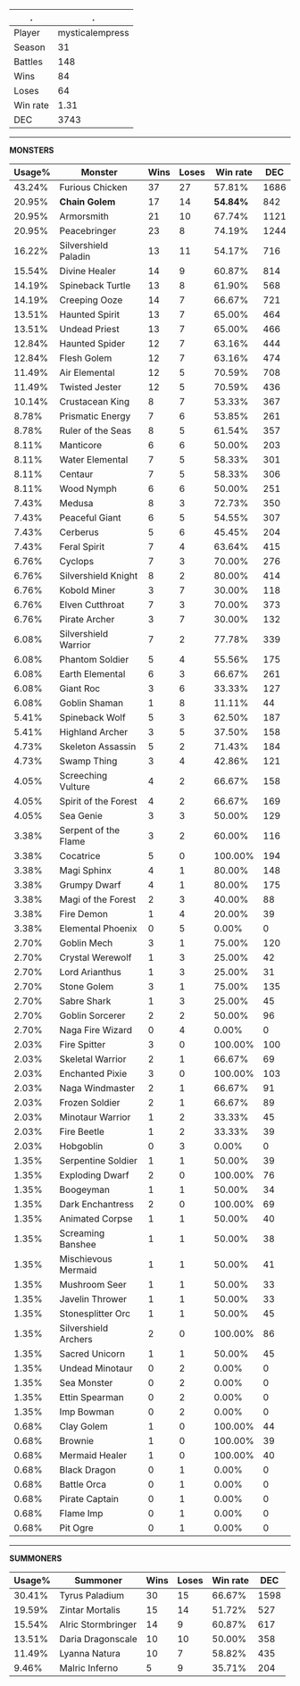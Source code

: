 .|.
|-|-
Player|mysticalempress
Season|31
Battles|148
Wins|84
Loses|64
Win rate|1.31
DEC|3743

---
**MONSTERS**

Usage%|Monster|Wins|Loses|Win rate|DEC|
-|-|-|-|-|-|
43.24%|Furious Chicken|37|27|57.81%|1686|
20.95%|**Chain Golem**|17|14|**54.84%**|842|
20.95%|Armorsmith|21|10|67.74%|1121|
20.95%|Peacebringer|23|8|74.19%|1244|
16.22%|Silvershield Paladin|13|11|54.17%|716|
15.54%|Divine Healer|14|9|60.87%|814|
14.19%|Spineback Turtle|13|8|61.90%|568|
14.19%|Creeping Ooze|14|7|66.67%|721|
13.51%|Haunted Spirit|13|7|65.00%|464|
13.51%|Undead Priest|13|7|65.00%|466|
12.84%|Haunted Spider|12|7|63.16%|444|
12.84%|Flesh Golem|12|7|63.16%|474|
11.49%|Air Elemental|12|5|70.59%|708|
11.49%|Twisted Jester|12|5|70.59%|436|
10.14%|Crustacean King|8|7|53.33%|367|
8.78%|Prismatic Energy|7|6|53.85%|261|
8.78%|Ruler of the Seas|8|5|61.54%|357|
8.11%|Manticore|6|6|50.00%|203|
8.11%|Water Elemental|7|5|58.33%|301|
8.11%|Centaur|7|5|58.33%|306|
8.11%|Wood Nymph|6|6|50.00%|251|
7.43%|Medusa|8|3|72.73%|350|
7.43%|Peaceful Giant|6|5|54.55%|307|
7.43%|Cerberus|5|6|45.45%|204|
7.43%|Feral Spirit|7|4|63.64%|415|
6.76%|Cyclops|7|3|70.00%|276|
6.76%|Silvershield Knight|8|2|80.00%|414|
6.76%|Kobold Miner|3|7|30.00%|118|
6.76%|Elven Cutthroat|7|3|70.00%|373|
6.76%|Pirate Archer|3|7|30.00%|132|
6.08%|Silvershield Warrior|7|2|77.78%|339|
6.08%|Phantom Soldier|5|4|55.56%|175|
6.08%|Earth Elemental|6|3|66.67%|261|
6.08%|Giant Roc|3|6|33.33%|127|
6.08%|Goblin Shaman|1|8|11.11%|44|
5.41%|Spineback Wolf|5|3|62.50%|187|
5.41%|Highland Archer|3|5|37.50%|158|
4.73%|Skeleton Assassin|5|2|71.43%|184|
4.73%|Swamp Thing|3|4|42.86%|121|
4.05%|Screeching Vulture|4|2|66.67%|158|
4.05%|Spirit of the Forest|4|2|66.67%|169|
4.05%|Sea Genie|3|3|50.00%|129|
3.38%|Serpent of the Flame|3|2|60.00%|116|
3.38%|Cocatrice|5|0|100.00%|194|
3.38%|Magi Sphinx|4|1|80.00%|148|
3.38%|Grumpy Dwarf|4|1|80.00%|175|
3.38%|Magi of the Forest|2|3|40.00%|88|
3.38%|Fire Demon|1|4|20.00%|39|
3.38%|Elemental Phoenix|0|5|0.00%|0|
2.70%|Goblin Mech|3|1|75.00%|120|
2.70%|Crystal Werewolf|1|3|25.00%|42|
2.70%|Lord Arianthus|1|3|25.00%|31|
2.70%|Stone Golem|3|1|75.00%|135|
2.70%|Sabre Shark|1|3|25.00%|45|
2.70%|Goblin Sorcerer|2|2|50.00%|96|
2.70%|Naga Fire Wizard|0|4|0.00%|0|
2.03%|Fire Spitter|3|0|100.00%|100|
2.03%|Skeletal Warrior|2|1|66.67%|69|
2.03%|Enchanted Pixie|3|0|100.00%|103|
2.03%|Naga Windmaster|2|1|66.67%|91|
2.03%|Frozen Soldier|2|1|66.67%|89|
2.03%|Minotaur Warrior|1|2|33.33%|45|
2.03%|Fire Beetle|1|2|33.33%|39|
2.03%|Hobgoblin|0|3|0.00%|0|
1.35%|Serpentine Soldier|1|1|50.00%|39|
1.35%|Exploding Dwarf|2|0|100.00%|76|
1.35%|Boogeyman|1|1|50.00%|34|
1.35%|Dark Enchantress|2|0|100.00%|69|
1.35%|Animated Corpse|1|1|50.00%|40|
1.35%|Screaming Banshee|1|1|50.00%|38|
1.35%|Mischievous Mermaid|1|1|50.00%|41|
1.35%|Mushroom Seer|1|1|50.00%|33|
1.35%|Javelin Thrower|1|1|50.00%|33|
1.35%|Stonesplitter Orc|1|1|50.00%|45|
1.35%|Silvershield Archers|2|0|100.00%|86|
1.35%|Sacred Unicorn|1|1|50.00%|45|
1.35%|Undead Minotaur|0|2|0.00%|0|
1.35%|Sea Monster|0|2|0.00%|0|
1.35%|Ettin Spearman|0|2|0.00%|0|
1.35%|Imp Bowman|0|2|0.00%|0|
0.68%|Clay Golem|1|0|100.00%|44|
0.68%|Brownie|1|0|100.00%|39|
0.68%|Mermaid Healer|1|0|100.00%|40|
0.68%|Black Dragon|0|1|0.00%|0|
0.68%|Battle Orca|0|1|0.00%|0|
0.68%|Pirate Captain|0|1|0.00%|0|
0.68%|Flame Imp|0|1|0.00%|0|
0.68%|Pit Ogre|0|1|0.00%|0|

---
**SUMMONERS**

Usage%|Summoner|Wins|Loses|Win rate|DEC|
-|-|-|-|-|-|
30.41%|Tyrus Paladium|30|15|66.67%|1598|
19.59%|Zintar Mortalis|15|14|51.72%|527|
15.54%|Alric Stormbringer|14|9|60.87%|617|
13.51%|Daria Dragonscale|10|10|50.00%|358|
11.49%|Lyanna Natura|10|7|58.82%|435|
9.46%|Malric Inferno|5|9|35.71%|204|
